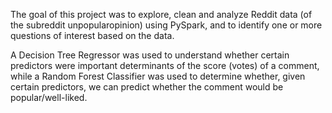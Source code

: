 The goal of this project was to explore, clean and analyze Reddit data (of the subreddit unpopularopinion) using PySpark, and to identify one or more questions of interest based on the data.

A Decision Tree Regressor was used to understand whether certain predictors were important determinants of the score (votes) of a comment, while a Random Forest Classifier was used to determine whether, given certain predictors, we can predict whether the comment would be popular/well-liked.
